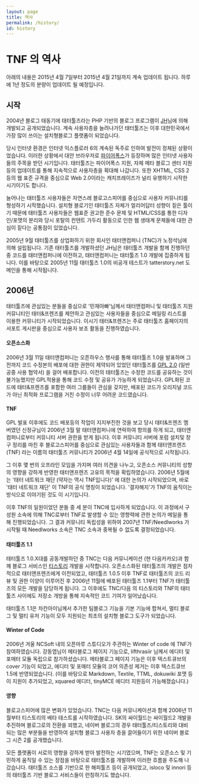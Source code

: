 ```yaml
---
layout: page
title: 역사
permalink: /history/
id: history
---
```


TNF 의 역사
=========

아래의 내용은 2015년 4월 7일부터 2015년 4월 21일까지 계속 업데이트 됩니다. 하루에 1년 정도의 분량이 업데이트 될 예정입니다.

시작
---

2004년 블로그 태동기에 태터툴즈라는 PHP 기반의 블로그 프로그램이 [JH](http://interlude.pe.kr/tt/index.php)님에 의해 개발되고 공개되었습니다. 계속 사용자층을 늘려나가던 태터툴즈는 이후 대한민국에서 가장 많이 쓰이는 설치형블로그 플랫폼이 되었습니다. 

당시 인터넷 환경은 인터넷 익스플로러 6의 계속된 독주로 인하여 발전이 정체된 상황이었습니다. 이러한 상황에서 대안 브라우저로 [파이어폭스](http://www.firefox.com)가 등장하며 많은 인터넷 사용자들의 주목을 받던 시기입니다. 태터툴즈는 파이어폭스 지원, 자체 메타 블로그 센터 지원등의 업데이트를 통해 지속적으로 사용자층을 확대해 나갑니다. 또한 XHTML, CSS 2 등의 웹 표준 규격을 중심으로 Web 2.0이라는 캐치프레이즈가 널리 유행하기 시작한 시기이기도 합니다.

늘어나는 태터툴즈 사용자들은 자연스레 블로고스피어를 중심으로 사용자 커뮤니티를 형성하기 시작했습니다. 설치형 블로기인 태터툴즈 자체가 얼리어답터 성향이 짙은 툴이기 때문에 태터툴즈 사용자들은 웹표준 권고한 준수 문제 및 HTML/CSS를 통한 디자인/포맷의 분리와 당시 포탈의 컨텐트 가두리 활동으로 인한 웹 생태계 문제들에 대한 관심이 짙다는 공통점이 있었습니다.

2005년 9월 태터툴즈를 상업화하기 위한 회사인 태터앤컴퍼니 (TNC)가 노정석님에 의해 설립됩니다. 기존 태터툴즈를 개발하셨던 JH님은 태터툴즈 개발을 함께 진행하던 중 코드를 태터앤컴퍼니에 이전하고, 태터앤컴퍼니는 태터툴즈 1.0 개발에 집중하게 됩니다. 이를 바탕으로 2005년 11월 태터툴즈 1.0의 비공개 테스트가 tatterstory.net 도메인을 통해 시작됩니다.

2006년
---
태터툴즈에 관심있는 분들을 중심으로 '민재아빠'님께서 태터앤컴퍼니 및 태터툴즈 지원 커뮤니티인 태터&프렌즈를 제안하고 관심있는 사용자들을 중심으로 메일링 리스트를 이용한 커뮤니티가 시작되었습니다. 이시기 태터&프렌즈는 주로 태터툴즈 홈페이지의 서포트 게시판을 중심으로 사용자 보조 활동을 진행하였습니다. 

#### 오픈소스화

2006년 3월 11일 태터앤컴퍼니는 오픈하우스 행사를 통해 태터툴즈 1.0을 발표하며 그전까지 코드 수정본의 배포에 대한 권한이 제약되어 있었던 태터툴즈를 [GPL 2.0](https://www.gnu.org/licenses/gpl-2.0.html) (일반 공중 사용 협약서) 을 걸어 배포합니다. 이전의 태터툴즈는 수정한 코드를 공유하는 것이 불가능했지만 GPL적용을 통해 코드 수정 및 공유가 가능하게 되었습니다. GPL화된 코드에 태터&프렌즈를 포함한 여러 그룹들이 관심을 갖지만, 배포된 코드가 오리지널 코드가 아닌 최적화 프로그램을 거친 수정이 너무 어려운 코드였습니다.

#### TNF

GPL 발표 이후에도 코드 배포등의 작업이 지지부진한 것을 보고 당시 태터&프렌즈 멤버였던 신정규님이 2006년 3월 말 태터앤컴퍼니에 연락하여 항의를 하게 되고, 태터앤컴퍼니로부터 커뮤니티 서버 권한을 받게 됩니다. 이후 커뮤니티 서버에 포럼 설치및 창구 정리를 마친 후 블로고스피어를 중심으로 관심있는 사용자들과 함께 태터앤프렌즈 (TNF) 라는 이름의 태터툴즈 커뮤니티가 2006년 4월 14일에 공식적으로 시작됩니다. 

그 이후 몇 번의 오프라인 모임을 가지며 여러 의견을 나누고, 오픈소스 커뮤니티의 성향의 영향을 강하게 반영한 태터앤프렌즈 고유의 목적을 확립하였습니다. 2006년 5월에는 '태터 네트워크 재단 (약자는 역시 TNF입니다)' 에 대한 논의가 시작되었으며, 바로 '태터 네트워크 재단' 이 TNF의 공식 명칭이 되었습니다. '결자해지'가 TNF의 움직이는 방식으로 이야기된 것도 이 시기입니다.

이후 TNF의 일원이었던 분들 중 세 분이 TNC에 입사하게 되었습니다. 이 과정에서 구성원 소속에 의해 TNC로부터 TNF로 발생할 수 있는 영향력에 관한 논의가 메일을 통해 진행되었습니다. 그 결과 커뮤니티 독립성을 위하여 2007년 TNF/Needlworks 가 시작될 때 Needlworks 소속은 TNC 소속과 중복될 수 없도록 결정되었습니다.

#### 태터툴즈 1.1

태터툴즈 1.0.X대를 공동개발하던 중 TNC는 다음 커뮤니케이션 (현 다음카카오)과 함께 블로그 서비스인 [티스토리](http://www.tistory.com) 개발을 시작합니다. 오픈소스화된 태터툴즈의 개발은 점차적으로 태터앤프렌즈에게 이전되었고, 태터툴즈 1.0.5 이후 TNF로 태터툴즈의 코드 리뷰 및 권한 이양이 이루어진 후 2006년 11월에 배포된 태터툴즈 1.1부터 TNF가 태터툴즈의 모든 개발을 담당하게 됩니다. 그 이후에도 TNC/다음 의 티스토리와 TNF의 태터툴즈 사이에도 저장소 개방을 통해 지속적인 코드 기여가 일어났습니다.

태터툴즈 1.1은 차칸아이님께서 추가한 팀블로그 기능을 기본 기능에 합쳐서, 멀티 블로그 및 멀티 유저 기능이 모두 지원되는 최초의 설치형 블로그 도구가 되었습니다.

#### Winter of Code

2006년 겨울 NCSoft 내의 오픈마루 스튜디오가 주관하는 Winter of code 에 TNF가 참여하였습니다. 강동엽님이 메타블로그 페이지 기능으로, lifthrasiir 님께서 에디터 및 포매터 모듈 독립으로 참가하셨습니다. 메타블로그 페이지 기능은 이후 텍스트큐브의 cover 기능이 되었고, 에디터 및 포매터 모듈의 코어 의존성 제거는 이후 텍스트큐브 1.5에 반영되었습니다. (이를 바탕으로 Markdown, Textile, TTML, dokuwiki 포맷 등이 지원이 추가되었고, xquared 에디터, tinyMCE 에디터 지원등이 가능해졌습니다.)

#### 영향

블로고스피어에 많은 변화가 있었습니다. TNC는 다음 커뮤니케이션과 함께 2006년 11월부터 티스토리의 베타 테스트를 시작하였습니다. SK의 싸이월드는 싸이월드2 개발을 추진하며 블로그로의 전환을 꾀했고, 네이버 블로그의 경우 태터툴즈/티스토리와 대비되는 많은 부분들을 반영하여 설치형 블로그 사용자 층을 끌어들이기 위한 네이버 블로그 시즌 2를 공개했습니다.

모든 플랫폼이 서로의 영향을 강하게 받아 발전하는 시기였으며, TNF는 오픈소스 및 기민하게 움직일 수 있는 장점을 바탕으로 태터툴즈를 개발하며 이러한 흐름을 주도해 나갔습니다. 태터툴즈 소스를 기반으로 한 해피툴즈 등이 공개되었고, isloco 및 innori 등의 태터툴즈 기반 블로그 서비스들이 런칭하기도 했습니다.



